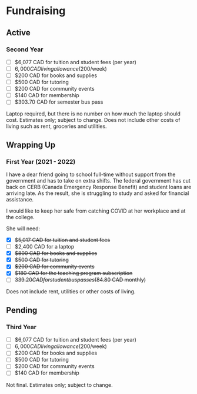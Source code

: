 # Fundraising
## Active
### Second Year
- [ ] $6,077 CAD for tuition and student fees (per year)
- [ ] $6,000 CAD living allowance ($200/week)
- [ ] $200 CAD for books and supplies
- [ ] $500 CAD for tutoring
- [ ] $200 CAD for community events
- [ ] $140 CAD for membership
- [ ] $303.70 CAD for semester bus pass

Laptop required, but there is no number on how much the laptop should cost. Estimates only; subject to change. Does not include other costs of living such as rent, groceries and utilities.
## Wrapping Up
### First Year (2021 - 2022)
I have a dear friend going to school full-time without support from the government and has to take on extra shifts. The federal government has cut back on CERB (Canada Emergency Response Benefit) and student loans are arriving late. As the result, she is struggling to study and asked for financial assistance.

I would like to keep her safe from catching COVID at her workplace and at the college.

She will need:
- [x] ~~$5,017 CAD for tuition and student fees~~
- [ ] $2,400 CAD for a laptop
- [x] ~~$800 CAD for books and supplies~~
- [x] ~~$500 CAD for tutoring~~
- [x] ~~$200 CAD for community events~~
- [x] ~~$180 CAD for the teaching program subscription~~
- [ ] ~~$339.20 CAD for student bus passes ($84.80 CAD monthly)~~

Does not include rent, utilities or other costs of living.
## Pending
### Third Year
- [ ] $6,077 CAD for tuition and student fees (per year)
- [ ] $6,000 CAD living allowance ($200/week)
- [ ] $200 CAD for books and supplies
- [ ] $500 CAD for tutoring
- [ ] $200 CAD for community events
- [ ] $140 CAD for membership

Not final. Estimates only; subject to change.
